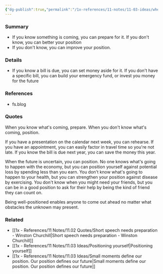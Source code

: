 ```yaml
---
{"dg-publish":true,"permalink":"/1x-references/11-notes/11-03-ideas/when-you-know-whats-coming-prepare-when-you-don-t-know-whats-coming-position/","title":"When you know whats coming, prepare. When you don't know whats coming, position","created":"2024-04-03T19:53:31.184+03:00","updated":"2024-04-03T19:58:01.428+03:00"}
---
```



### Summary
- If you know something is coming, you can prepare for it. If you don't know, you can better your position
- If you don't know, you can improve your position.

### Details
- If you know a bill is due, you can set money aside for it. If you don't have a specific bill, you can build your emergency fund, or invest you money for the future

### References
- fs.blog

### Quotes
When you know what's coming, prepare. When you don't know what's coming, position.

If you have a presentation on the calendar next week, you can rehearse. If you have an appointment, you can easily factor in travel time so you're not late. If you know the bill is due next year, you can save the money this year.

When the future is uncertain, you can position. No one knows what's going to happen with the economy, but you can position yourself against potential loss by spending less than you earn. You don't know what's going to happen to your health, but you can strengthen your position against disease by exercising. You don't know when you might need your friends, but you can be in a good position to ask for their help by being the kind of friend they can count on.

Being well-positioned enables anyone to come out ahead no matter what obstacles the unknown may present.

### Related
- [[1x - References/11 Notes/11.02 Quotes/Short speech needs preparation - Winston Churchill\|Short speech needs preparation - Winston Churchill]]
- [[1x - References/11 Notes/11.03 Ideas/Positioning yourself\|Positioning yourself]]
- [[1x - References/11 Notes/11.03 Ideas/Small moments define our position. Our position defines our future\|Small moments define our position. Our position defines our future]]